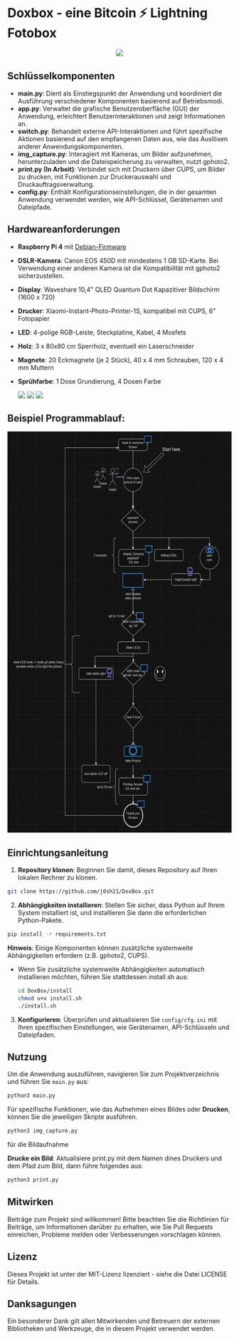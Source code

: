 
# Doxbox - eine Bitcoin ⚡️ Lightning Fotobox


<p align="center">
<img src="https://github.com/j0sh21/DoxBox/assets/63317640/7eda15cf-c3a2-4236-9e24-a084b4512d96" width="200">
</p>

## Schlüsselkomponenten

- **main.py**: Dient als Einstiegspunkt der Anwendung und koordiniert die Ausführung verschiedener Komponenten basierend auf Betriebsmodi.
- **app.py**: Verwaltet die grafische Benutzeroberfläche (GUI) der Anwendung, erleichtert Benutzerinteraktionen und zeigt Informationen an.
- **switch.py**: Behandelt externe API-Interaktionen und führt spezifische Aktionen basierend auf den empfangenen Daten aus, wie das Auslösen anderer Anwendungskomponenten.
- **img_capture.py**: Interagiert mit Kameras, um Bilder aufzunehmen, herunterzuladen und die Dateispeicherung zu verwalten, nutzt gphoto2.
- **print.py (In Arbeit)**: Verbindet sich mit Druckern über CUPS, um Bilder zu drucken, mit Funktionen zur Druckerauswahl und Druckauftragsverwaltung.
- **config.py**: Enthält Konfigurationseinstellungen, die in der gesamten Anwendung verwendet werden, wie API-Schlüssel, Gerätenamen und Dateipfade.

## Hardwareanforderungen

- **Raspberry Pi 4** mit [Debian-Firmware](https://www.raspberrypi.com/software/operating-systems/)
- **DSLR-Kamera**: Canon EOS 450D mit mindestens 1 GB SD-Karte. Bei Verwendung einer anderen Kamera ist die Kompatibilität mit gphoto2 sicherzustellen.
- **Display**: Waveshare 10,4" QLED Quantum Dot Kapazitiver Bildschirm (1600 x 720)
- **Drucker**: Xiaomi-Instant-Photo-Printer-1S, kompatibel mit CUPS, 6" Fotopapier
- **LED**: 4-polige RGB-Leiste, Steckplatine, Kabel, 4 Mosfets
- **Holz**: 3 x 80x80 cm Sperrholz, eventuell ein Laserschneider
- **Magnete**: 20 Eckmagnete (je 2 Stück), 40 x 4 mm Schrauben, 120 x 4 mm Muttern
- **Sprühfarbe**: 1 Dose Grundierung, 4 Dosen Farbe

  <img src="https://github.com/j0sh21/DoxBox/assets/63317640/384280e0-cc6e-4bd0-9953-c318b5e12f15" height="200">

  <img src="https://github.com/j0sh21/DoxBox/assets/63317640/e446af16-d840-4cbc-87f9-3d5f67b3a15d" height="200">
  <img src="poc.gif" height="200">
## Beispiel Programmablauf:
<img src="flowchart.JPG" height="900">

## Einrichtungsanleitung

1. **Repository klonen**: Beginnen Sie damit, dieses Repository auf Ihren lokalen Rechner zu klonen.

```sh
git clone https://github.com/j0sh21/DoxBox.git
```

2. **Abhängigkeiten installieren**: Stellen Sie sicher, dass Python auf Ihrem System installiert ist, und installieren Sie dann die erforderlichen Python-Pakete.



```sh
pip install -r requirements.txt
```
   **Hinweis**: Einige Komponenten können zusätzliche systemweite Abhängigkeiten erfordern (z.B. gphoto2, CUPS).

   - Wenn Sie zusätzliche systemweite Abhängigkeiten automatisch installieren möchten, führen Sie stattdessen install.sh aus:

      ```sh
      cd DoxBox/install
      chmod u+x install.sh
      ./install.sh
      ```

3. **Konfigurieren**: Überprüfen und aktualisieren Sie `config/cfg.ini` mit Ihren spezifischen Einstellungen, wie Gerätenamen, API-Schlüsseln und Dateipfaden.

## Nutzung

Um die Anwendung auszuführen, navigieren Sie zum Projektverzeichnis und führen Sie `main.py` aus:
 ```sh
python3 main.py
 ```
Für spezifische Funktionen, wie das Aufnehmen eines Bildes oder **Drucken**, können Sie die jeweiligen Skripte ausführen.
```sh
python3 img_capture.py
```
für die Bildaufnahme 

**Drucke ein Bild**: Aktualisiere print.py mit dem Namen dines Druckers und dem Pfad zum Bild, dann führe folgendes aus:
```sh
python3 print.py
```

## Mitwirken

Beiträge zum Projekt sind willkommen! Bitte beachten Sie die Richtlinien für Beiträge, um Informationen darüber zu erhalten, wie Sie Pull Requests einreichen, Probleme melden oder Verbesserungen vorschlagen können.

## Lizenz

Dieses Projekt ist unter der MIT-Lizenz lizenziert - siehe die Datei LICENSE für Details.

## Danksagungen

Ein besonderer Dank gilt allen Mitwirkenden und Betreuern der externen Bibliotheken und Werkzeuge, die in diesem Projekt verwendet werden.
